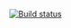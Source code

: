 [![Build status](https://ci.appveyor.com/api/projects/status/i5ph1f4xebgv4a0i?svg=true)](https://ci.appveyor.com/project/FURSADMIT/cardorderdelivery-h0pp5)